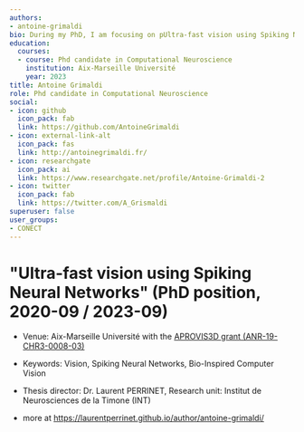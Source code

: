 ```yaml
---
authors:
- antoine-grimaldi
bio: During my PhD, I am focusing on pUltra-fast vision using Spiking Neural Networks.
education:
  courses:
  - course: Phd candidate in Computational Neuroscience
    institution: Aix-Marseille Université
    year: 2023
title: Antoine Grimaldi
role: Phd candidate in Computational Neuroscience
social:
- icon: github
  icon_pack: fab
  link: https://github.com/AntoineGrimaldi
- icon: external-link-alt
  icon_pack: fas
  link: http://antoinegrimaldi.fr/
- icon: researchgate
  icon_pack: ai
  link: https://www.researchgate.net/profile/Antoine-Grimaldi-2
- icon: twitter
  icon_pack: fab
  link: https://twitter.com/A_Grismaldi
superuser: false
user_groups:
- CONECT
---
```


#  "Ultra-fast vision using Spiking Neural Networks" (PhD position, 2020-09 / 2023-09)

* Venue: Aix-Marseille Université with the [APROVIS3D grant (ANR-19-CHR3-0008-03)](https://laurentperrinet.github.io/post/2020-06-30_phd-position/)

* Keywords: Vision, Spiking Neural Networks, Bio-Inspired Computer Vision

* Thesis director: Dr. Laurent PERRINET, Research unit: Institut de Neurosciences de la Timone (INT)

* more at https://laurentperrinet.github.io/author/antoine-grimaldi/
